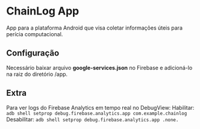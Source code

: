 # ChainLog App
App para a plataforma Android que visa coletar informações úteis para perícia computacional.

## Configuração
Necessário baixar arquivo **google-services.json** no Firebase e adicioná-lo na raiz do diretório /app.

## Extra
Para ver logs do Firebase Analytics em tempo real no DebugView:
Habilitar: `adb shell setprop debug.firebase.analytics.app com.example.chainlog`
Desabilitar: `adb shell setprop debug.firebase.analytics.app .none.`